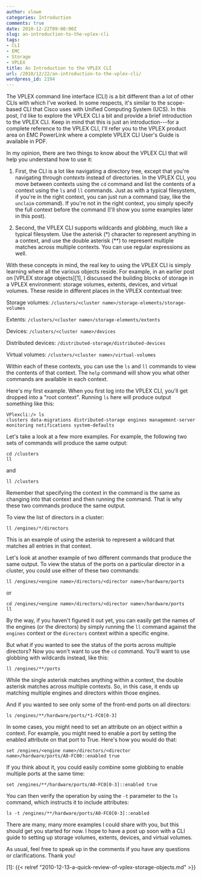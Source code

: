 ```yaml
---
author: slowe
categories: Introduction
comments: true
date: 2010-12-22T09:00:00Z
slug: an-introduction-to-the-vplex-cli
tags:
- CLI
- EMC
- Storage
- VPLEX
title: An Introduction to the VPLEX CLI
url: /2010/12/22/an-introduction-to-the-vplex-cli/
wordpress_id: 2194
---
```


The VPLEX command line interface (CLI) is a bit different than a lot of other CLIs with which I've worked. In some respects, it's similar to the scope-based CLI that Cisco uses with Unified Computing System (UCS). In this post, I'd like to explore the VPLEX CLI a bit and provide a brief introduction to the VPLEX CLI. Keep in mind that this is just an introduction---for a complete reference to the VPLEX CLI, I'll refer you to the VPLEX product area on EMC PowerLink where a complete VPLEX CLI User's Guide is available in PDF.

In my opinion, there are two things to know about the VPLEX CLI that will help you understand how to use it:

1. First, the CLI is a lot like navigating a directory tree, except that you're navigating through _contexts_ instead of directories. In the VPLEX CLI, you move between contexts using the `cd` command and list the contents of a context using the `ls` and `ll` commands. Just as with a typical filesystem, if you're in the right context, you can just run a command (say, like the `unclaim` command). If you're not in the right context, you simply specify the full context before the command (I'll show you some examples later in this post).

2. Second, the VPLEX CLI supports wildcards and _globbing_, much like a typical filesystem. Use the asterisk (\*) character to represent anything in a context, and use the double asterisk (\*\*) to represent multiple matches across multiple contexts. You can use regular expressions as well.

With these concepts in mind, the real key to using the VPLEX CLI is simply learning where all the various objects reside. For example, in an earlier post on [VPLEX storage objects][1], I discussed the building blocks of storage in a VPLEX environment: storage volumes, extents, devices, and virtual volumes. These reside in different places in the VPLEX contextual tree:

Storage volumes: `/clusters/<cluster name>/storage-elements/storage-volumes`  

Extents: `/clusters/<cluster name>/storage-elements/extents`  

Devices: `/clusters/<cluster name>/devices`  

Distributed devices: `/distributed-storage/distributed-devices`  

Virtual volumes: `/clusters/<cluster name>/virtual-volumes`

Within each of these contexts, you can use the `ls` and `ll` commands to view the contents of that context. The `help` command will show you what other commands are available in each context.

Here's my first example. When you first log into the VPLEX CLI, you'll get dropped into a "root context". Running `ls` here will produce output something like this:

```text
VPlexcli:/> ls  
clusters data-migrations distributed-storage engines management-server  
monitoring notifications system-defaults
```

Let's take a look at a few more examples. For example, the following two sets of commands will produce the same output:

```text
cd /clusters  
ll
```

and

```text
ll /clusters
```

Remember that specifying the context in the command is the same as changing into that context and then running the command. That is why these two commands produce the same output.

To view the list of directors in a cluster:

```text
ll /engines/*/directors
```

This is an example of using the asterisk to represent a wildcard that matches all entries in that context.

Let's look at another example of two different commands that produce the same output. To view the status of the ports on a particular director in a cluster, you could use either of these two commands:

```text
ll /engines/<engine name>/directors/<director name>/hardware/ports
```

or

```text
cd /engines/<engine name>/directors/<director name>/hardware/ports  
ll
```

By the way, if you haven't figured it out yet, you can easily get the names of the engines (or the directors) by simply running the `ll` command against the `engines` context or the `directors` context within a specific engine.

But what if you wanted to see the status of the ports across multiple directors? Now you won't want to use the `cd` command. You'll want to use globbing with wildcards instead, like this:

```text
ll /engines/**/ports
```

While the single asterisk matches anything within a context, the double asterisk matches across multiple contexts. So, in this case, it ends up matching multiple engines and directors within those engines.

And if you wanted to see only some of the front-end ports on all directors:

```text
ls /engines/**/hardware/ports/*1-FC0[0-3]
```

In some cases, you might need to set an attribute on an object within a context. For example, you might need to enable a port by setting the enabled attribute on that port to True. Here's how you would do that:

```text
set /engines/<engine name>/directors/<director name>/hardware/ports/A0-FC00::enabled true
```

If you think about it, you could easily combine some globbing to enable multiple ports at the same time:

```text
set /engines/**/hardware/ports/A0-FC0[0-3]::enabled true
```

You can then verify the operation by using the `-t` parameter to the `ls` command, which instructs it to include attributes:

```text
ls -t /engines/**/hardware/ports/A0-FC0[0-3]::enabled
```

There are many, many more examples I could share with you, but this should get you started for now. I hope to have a post up soon with a CLI guide to setting up storage volumes, extents, devices, and virtual volumes.

As usual, feel free to speak up in the comments if you have any questions or clarifications. Thank you!

[1]: {{< relref "2010-12-13-a-quick-review-of-vplex-storage-objects.md" >}}
